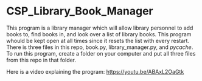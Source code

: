 # CSP_Library_Book_Manager
This program is a library manager which will allow library personnel to add books to, find books in, and look over a list of library books. This program whould be kept open at all times since it resets the list with every restart. There is three files in this repo, book.py, library_manager.py, and _pycache_. To run this program, create a folder on your computer and put all three files from this repo in that folder.

Here is a video explaining the program:
https://youtu.be/ABAxL2OaGtk
